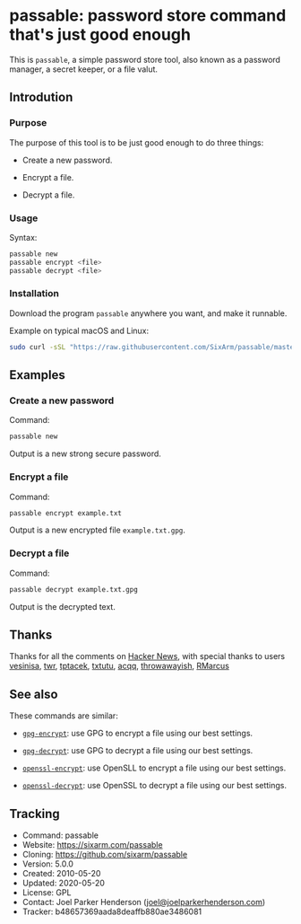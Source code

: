 # passable: password store command that's just good enough

This is `passable`, a simple password store tool, also known as a password manager, a secret keeper, or a file valut.


## Introdution


### Purpose

The purpose of this tool is to be just good enough to do three things:

* Create a new password.

* Encrypt a file.

* Decrypt a file.


### Usage

Syntax:

```sh
passable new
passable encrypt <file>
passable decrypt <file>
```


### Installation

Download the program `passable` anywhere you want, and make it runnable.

Example on typical macOS and Linux:

```sh
sudo curl -sSL "https://raw.githubusercontent.com/SixArm/passable/master/passable" -o /usr/local/bin/passable && chmod +x $_
```


## Examples


### Create a new password

Command:

```sh
passable new
```

Output is a new strong secure password.


### Encrypt a file

Command:

```sh
passable encrypt example.txt
```

Output is a new encrypted file `example.txt.gpg`.


### Decrypt a file

Command:

```sh
passable decrypt example.txt.gpg
```

Output is the decrypted text.


## Thanks

Thanks for all the comments on [Hacker News](https://news.ycombinator.com/item?id=13382734), with special thanks to users [vesinisa](https://news.ycombinator.com/user?id=vesinisa), [twr](https://news.ycombinator.com/user?id=twr), [tptacek](https://news.ycombinator.com/user?id=tptacek), [txtutu](https://news.ycombinator.com/user?id=txutxu), [acqq](https://news.ycombinator.com/user?id=acqq), [throwawayish](https://news.ycombinator.com/user?id=throwawayish), [RMarcus](https://news.ycombinator.com/user?id=RMarcus)


## See also
 
These commands are similar:

  * [`gpg-encrypt`](https://github.com/SixArm/gpg-encrypt): 
    use GPG to encrypt a file using our best settings.
  
  * [`gpg-decrypt`](https://github.com/SixArm/gpg-decrypt): 
    use GPG to decrypt a file using our best settings.

  * [`openssl-encrypt`](https://github.com/SixArm/openssl-encrypt): 
    use OpenSLL to encrypt a file using our best settings.
  
  * [`openssl-decrypt`](https://github.com/SixArm/openssl-decrypt): 
    use OpenSSL to decrypt a file using our best settings.
 
 
## Tracking

  * Command: passable
  * Website: https://sixarm.com/passable
  * Cloning: https://github.com/sixarm/passable
  * Version: 5.0.0
  * Created: 2010-05-20
  * Updated: 2020-05-20
  * License: GPL
  * Contact: Joel Parker Henderson (joel@joelparkerhenderson.com)
  * Tracker: b48657369aada8deaffb880ae3486081
